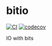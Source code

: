 # bitio

[![CI](https://github.com/spenserblack/bitio-ts/actions/workflows/ci.yml/badge.svg)](https://github.com/spenserblack/bitio-ts/actions/workflows/ci.yml)
[![codecov](https://codecov.io/gh/spenserblack/bitio-ts/branch/main/graph/badge.svg?token=Yw13EnoPKZ)](https://codecov.io/gh/spenserblack/bitio-ts)

IO with bits
